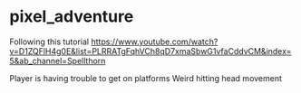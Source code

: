 # pixel_adventure

Following this tutorial
https://www.youtube.com/watch?v=D1ZQFlH4g0E&list=PLRRATgFqhVCh8qD7xmaSbwG1vfaCddvCM&index=5&ab_channel=Spellthorn

Player is having trouble to get on platforms
Weird hitting head movement
